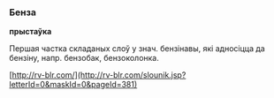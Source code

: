 ### Бенза
**прыстаўка**

Першая частка складаных слоў у знач. бензінавы, які адносіцца да бензіну, напр. бензобак, бензоколонка.

<a rel="author">[http://rv-blr.com/](http://rv-blr.com/slounik.jsp?letterId=0&maskId=0&pageId=381)</a>
